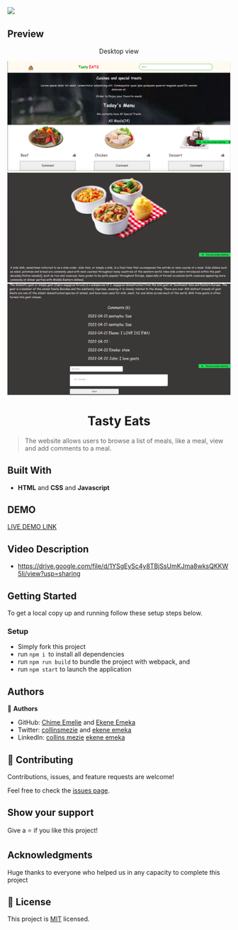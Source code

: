 ![](https://img.shields.io/badge/Microverse-blueviolet)

## Preview
<p align="center">Desktop view</p>
<img src="src/assets/images/Screenshot from 2022-04-24 14-54-51.png">
<img src="src/assets/images/Screenshot from 2022-04-24 14-55-48.png">
<img src="src/assets/images/Screenshot from 2022-04-24 14-56-26.png">

<h1 align="center"> Tasty Eats </h1>

> The website allows users to browse a list of meals, like a meal, view and add comments to a meal.



## Built With

- **HTML** and **CSS** and **Javascript**

## DEMO

[LIVE DEMO LINK](https://collinsmezie.github.io/Meals-API-WebApp/)
## Video Description

- https://drive.google.com/file/d/1YSgEySc4y8TBjSsUmKJma8wksQKKW5Ii/view?usp=sharing

## Getting Started

To get a local copy up and running follow these setup steps below.

### Setup

- Simply fork this project
- run `npm i `to install all dependencies
- run `npm run build` to bundle the project with webpack, and
- run `npm start` to launch the application

## Authors

👤 **Authors**

- GitHub: [Chime Emelie](https://github.com/collinsmezie) and [Ekene Emeka](https://github.com/ekenecf)
- Twitter: [collinsmezie](https://twitter.com/collinsmezie) and [ekene emeka](https://twitter.com/ekene070)
- LinkedIn: [collins mezie](https://www.linkedin.com/in/collinsmezie/) [ekene emeka](https://www.linkedin.com/mwlite/in/ekene-nwachukwu-1b9024153)

## 🤝 Contributing

Contributions, issues, and feature requests are welcome!

Feel free to check the [issues page](https://github.com/collinsmezie/Meals-API-WebApp/issues).

## Show your support

Give a ⭐️ if you like this project!

## Acknowledgments

Huge thanks to everyone who helped us in any capacity to complete this project

## 📝 License

This project is [MIT](https://opensource.org/licenses/MIT) licensed.
